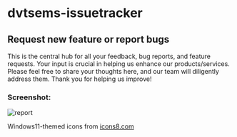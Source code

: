 # dvtsems-issuetracker
## Request new feature or report bugs
 This is the central hub for all your feedback, bug reports, and feature requests. Your input is crucial in helping us enhance our products/services. Please feel free to share your thoughts here, and our team will diligently address them. Thank you for helping us improve!
### Screenshot:
![report](https://github.com/thordnel/dvtsems-issuetracker/assets/59996099/1f202f1a-be6a-4d64-9e3e-8c096c1a9784)

Windows11-themed icons from [icons8.com](https://icons8.com/)

